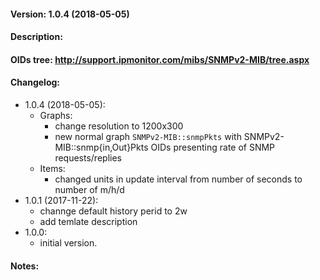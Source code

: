 #### Version: 1.0.4 (2018-05-05)

#### Description:

#### OIDs tree: http://support.ipmonitor.com/mibs/SNMPv2-MIB/tree.aspx

#### Changelog:
- 1.0.4 (2018-05-05):
  - Graphs:
    - change resolution to 1200x300
    - new normal graph ```SNMPv2-MIB::snmpPkts``` with SNMPv2-MIB::snmp{in,Out}Pkts OIDs presenting rate
      of SNMP requests/replies
  - Items:
     - changed units in update interval from number of seconds to number of m/h/d
- 1.0.1 (2017-11-22):
  - channge default history perid to 2w
  - add temlate description
- 1.0.0:
  - initial version.

#### Notes:
